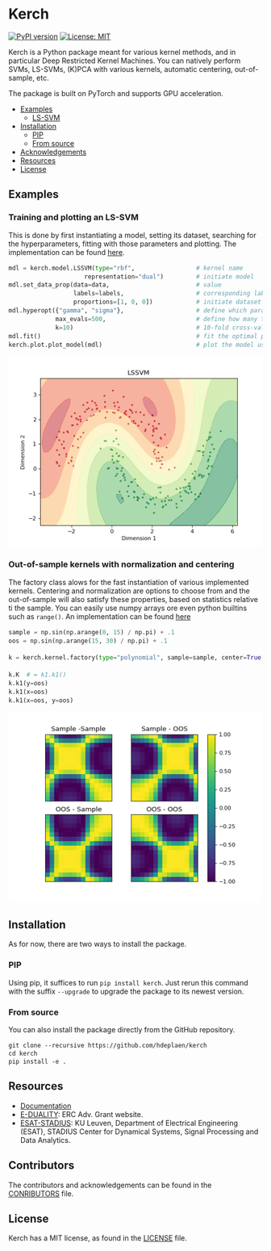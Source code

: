 # Kerch
[![PyPI version](https://badge.fury.io/py/kerch.svg)](https://badge.fury.io/py/kerch)
[![License: MIT](https://img.shields.io/badge/License-MIT-yellow.svg)](https://opensource.org/licenses/MIT)

Kerch is a Python package meant for various kernel methods, and in particular Deep Restricted Kernel Machines. You can natively perform SVMs, LS-SVMs, (K)PCA with various kernels, automatic centering, out-of-sample, etc.

The package is built on PyTorch and supports GPU acceleration.

<!-- toc -->

* [Examples](#examples)
  - [LS-SVM](#training-and-plotting-an-ls-svm)
* [Installation](#installation)
  - [PIP](#pip)
  - [From source](#from-source)
* [Acknowledgements](#acknowledgements)
* [Resources](#resources)
* [License](#license)

## Examples


### Training and plotting an LS-SVM

This is done by first instantiating a model, setting its dataset, searching for the hyperparameters, fitting with those 
parameters and plotting. The implementation can be found [here](research/misc/lssvm-tuning.py).

```python
mdl = kerch.model.LSSVM(type="rbf",                 # kernel name
                     representation="dual")         # initiate model
mdl.set_data_prop(data=data,                        # value
                  labels=labels,                    # corresponding labels
                  proportions=[1, 0, 0])            # initiate dataset
mdl.hyperopt({"gamma", "sigma"},                    # define which parameters to tune
             max_evals=500,                         # define how many trials
             k=10)                                  # 10-fold cross-validation
mdl.fit()                                           # fit the optimal parameters found
kerch.plot.plot_model(mdl)                          # plot the model using the built-in method

```
![The final fitted LS-SVM](docs/_build/html/examples-1.png)



### Out-of-sample kernels with normalization and centering
The factory class alows for the fast instantiation of various implemented kernels. Centering and normalization are 
options to choose from and the out-of-sample will also satisfy these properties, based on statistics relative ti the 
sample. You can easily use numpy arrays ore even python builtins such as `range()`. An implementation can be found 
[here](examples/kernel.py)

```python
sample = np.sin(np.arange(0, 15) / np.pi) + .1
oos = np.sin(np.arange(15, 30) / np.pi) + .1

k = kerch.kernel.factory(type="polynomial", sample=sample, center=True, normalize=True)

k.K  # = k1.k1()
k.k1(y=oos)
k.k1(x=oos)
k.k1(x=oos, y=oos)

```

![A centered and normalized kernel with out-of-sample parts](docs/_build/html/examples-2.png)


## Installation
As for now, there are two ways to install the package.

### PIP
Using pip, it suffices to run `pip install kerch`. Just rerun this command with the suffix `--upgrade` to upgrade the package to its newest version.

### From source
You can also install the package directly from the GitHub repository.
```
git clone --recursive https://github.com/hdeplaen/kerch
cd kerch
pip install -e .
```

## Resources

* [Documentation](https://hdeplaen.github.io/kerch/)
* [E-DUALITY](https://www.esat.kuleuven.be/stadius/E/): ERC Adv. Grant website.
* [ESAT-STADIUS](https://www.esat.kuleuven.be/stadius/): KU Leuven, Department of Electrical Engineering (ESAT), STADIUS Center for
    Dynamical Systems, Signal Processing and Data Analytics.

## Contributors
The contributors and acknowledgements can be found in the [CONRIBUTORS](CONTRIBUTORS) file.

## License
Kerch has a MIT license, as found in the [LICENSE](LICENSE) file.
